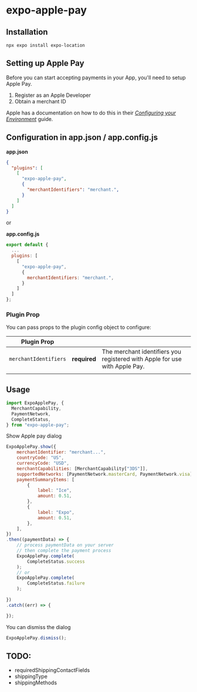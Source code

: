 # expo-apple-pay

## Installation

```
npx expo install expo-location
```

## Setting up Apple Pay
Before you can start accepting payments in your App, you'll need to setup Apple Pay.
1. Register as an Apple Developer
2. Obtain a merchant ID

Apple has a documentation on how to do this in their _[Configuring your Environment](https://developer.apple.com/library/content/ApplePay_Guide/Configuration.html)_ guide.


## Configuration in app.json / app.config.js
**app.json**
```json
{
  "plugins": [
    [
      "expo-apple-pay",
      {
        "merchantIdentifiers": "merchant.",
      }
    ]
  ]
}
```

or

**app.config.js**
```js
export default {
  ...
  plugins: [
    [
      "expo-apple-pay",
      {
        merchantIdentifiers: "merchant.",
      }
    ]
  ]
};
```

### Plugin Prop
You can pass props to the plugin config object to configure:

| Plugin Prop|||
|---------------------|----------|-----------------------------------------|
| `merchantIdentifiers` | **required** | The merchant identifiers you registered with Apple for use with Apple Pay.
||||

## Usage

```js
import ExpoApplePay, {
  MerchantCapability,
  PaymentNetwork,
  CompleteStatus,
} from "expo-apple-pay";
```


Show Apple pay dialog
```js
ExpoApplePay.show({
    merchantIdentifier: "merchant...",
    countryCode: "US",
    currencyCode: "USD",
    merchantCapabilities: [MerchantCapability["3DS"]],
    supportedNetworks: [PaymentNetwork.masterCard, PaymentNetwork.visa],
    paymentSummaryItems: [
        {
            label: "Ice",
            amount: 0.51,
        },
        {
            label: "Expo",
            amount: 0.51,
        },
    ],
})
.then((paymentData) => {
    // process paymentData on your server
    // then complete the payment process
    ExpoApplePay.complete(
        CompleteStatus.success
    );
    // or
    ExpoApplePay.complete(
        CompleteStatus.failure
    );
     
})
.catch((err) => {

});
```
You can dismiss the dialog
```js
ExpoApplePay.dismiss();
```

## TODO:
- requiredShippingContactFields 
- shippingType 
- shippingMethods